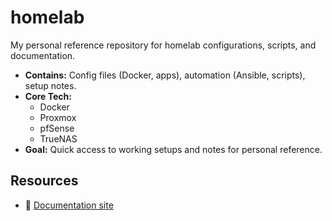 # homelab

My personal reference repository for homelab configurations, scripts, and documentation.

* **Contains:** Config files (Docker, apps), automation (Ansible, scripts), setup notes.
* **Core Tech:**
    * Docker
    * Proxmox
    * pfSense
    * TrueNAS
* **Goal:** Quick access to working setups and notes for personal reference.

## Resources
- 📖 [Documentation site](https://m7mdbinghaith.github.io)